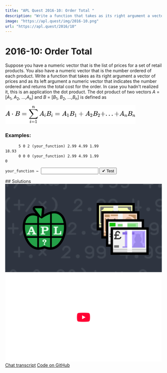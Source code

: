 ```yaml
---
title: "APL Quest 2016-10: Order Total "
description: "Write a function that takes as its right argument a vector of prices and as its left argument a numeric vector that indicates the number ordered and returns the total cost for the order."
image: "https://apl.quest/img/2016-10.png"
url: "https://apl.quest/2016/10"
---
```


# <span class=s>2016-</span>10: Order Total 

Suppose you have a numeric vector that is the list of prices for a set of retail products. You also have a numeric vector that is the number ordered of each product. Write a function that takes as its right argument a vector of prices and as its left argument a numeric vector that indicates the number ordered and returns the total cost for the order. In case you hadn't realized it, this is an application the dot product. The dot product of two vectors <span class="math"><i>A</i> = [<i>A</i><sub>1</sub>, <i>A</i><sub>2</sub>, …,<i>A</i><sub>n</sub>]</span> and <span class="math"><i>B</i> = [<i>B</i><sub>1</sub>, <i>B</i><sub>2</sub>, …,<i>B</i><sub>n</sub>]</span> is defined as

<p style="overflow-x: auto;">
  <img src="../../img/innerprod.svg" style="width: 30em" class="fi">
</p>

### Examples:

```APL
      5 0 2 (your_function) 2.99 4.99 1.99
18.93
      0 0 0 (your_function) 2.99 4.99 1.99
0 
```
<div class="pdiv">
  <code onclick="p_Input.focus()">your_function ← </code><input id="p_Input" autocomplete="off" spellcheck="false" oninput="this.parentElement.querySelector`button`.disabled=false;localStorage.setItem(window.location.pathname,this.value)" onkeypress="subm(event)">
  <button onclick="alert$.next`Testing…`;submitSolution`p`" class="md-button md-button--primary">&#x2714; Test</button>
</div>
<blockquote id="p_Output"></blockquote>
## Solutions
<div onclick="play(this)" title="Video on YouTube" class="yt">
<img alt="Video Thumbnail" src="../../img/2016-10.png">
<img alt="YouTube" src="../../img/yt-big.png">
</div>
<a href="https://chat.stackexchange.com/transcript/52405?m=62313927#62313927" target="_blank" class="md-button md-button--primary">Chat transcript</a>
<a href="https://github.com/dyalog/apl.quest/tree/main/2016/10.apl" target="_blank" class="md-button md-button--primary right">Code on GitHub</a>

<script>
    testCases={"a":[["5 0 2","2.99 4.99 1.99"],["0 0 0","2.99 4.99 1.99"],["1 2 3 4 5","5 4 3 2 1"],["?5⍴10","?5⍴10"],["0.1×?20⍴100","0.1×?20⍴100"]],"b":[["⍬","⍬"],["?20⍴100","0.1×?20⍴100"],["(-1)+?20⍴?10","0.1×?20⍴100"],["(-10)+?20⍴?20","0.1×?20⍴100"],["(-10)+?20⍴?20","(-10)+?20⍴?20"]],"f":"{+/⍺×⍵}"}
    p_Input.value=localStorage.getItem(window.location.pathname)
    play=e=>e.outerHTML=`<iframe src="https://www.youtube.com/embed/5rfCeT_lPk8?list=PLYKQVqyrAEj9wDIUyLDGtDAFTKY38BUMN&autoplay=1" title="<span class=s>2016-</span>10: Order Total  (APL Quest 2016-10)" frameborder="0" allow="accelerometer; autoplay; clipboard-write; encrypted-media; gyroscope; picture-in-picture; web-share" referrerpolicy="strict-origin-when-cross-origin" allowfullscreen></iframe>`
</script>
